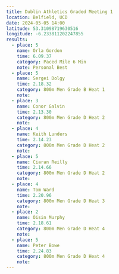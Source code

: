 ```yaml
---
title: Dublin Athletics Graded Meeting 1 
location: Belfield, UCD
date: 2024-05-05 14:00
latitude: 53.31098719630516
longitude: -6.233811202247855
results:
  - place: 5
    name: Orla Gordon
    time: 6.09.37
    category: Paced Mile 6 Min 
    note: Personal Best
  - place: 5
    name: Sergei Dolgy
    time: 2.18.32
    category: 800m Men Grade B Heat 1
    note:
  - place: 3
    name: Conor Galvin
    time: 2.13.30
    category: 800m Men Grade D Heat 2
    note:
  - place: 4
    name: Keith Lunders
    time: 2.14.23 
    category: 800m Men Grade D Heat 2
    note:
  - place: 5
    name: Ciaran Reilly
    time: 2.14.66 
    category: 800m Men Grade D Heat 2
    note:
  - place: 4
    name: Tom Ward
    time: 2.20.96
    category: 800m Men Grade D Heat 3
    note:
  - place: 2
    name: Oisin Murphy
    time: 2.18.61 
    category: 800m Men Grade D Heat 4
    note:
  - place: 5
    name: Peter Bowe
    time: 2.24.83
    category: 800m Men Grade D Heat 4
    note:
---
```

